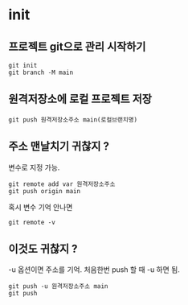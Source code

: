 # init

## 프로젝트 git으로 관리 시작하기
```Shell
git init
git branch -M main
```

## 원격저장소에 로컬 프로젝트 저장
```Shell
git push 원격저장소주소 main(로컬브랜치명)
```

## 주소 맨날치기 귀찮지 ?
변수로 지정 가능.
```Shell
git remote add var 원격저장소주소
git push origin main
```
혹시 변수 기억 안나면
```Shell
git remote -v
```

## 이것도 귀찮지 ?
-u 옵션이면 주소를 기억. 처음한번 push 할 때 -u 하면 됨.
```Shell
git push -u 원격저장소주소 main
git push
```